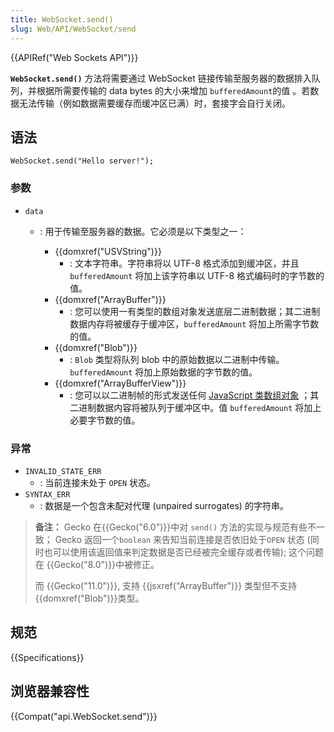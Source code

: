 ```yaml
---
title: WebSocket.send()
slug: Web/API/WebSocket/send
---
```

{{APIRef("Web Sockets API")}}

**`WebSocket.send()`** 方法将需要通过 WebSocket 链接传输至服务器的数据排入队列，并根据所需要传输的 data bytes 的大小来增加 `bufferedAmount`的值 。若数据无法传输（例如数据需要缓存而缓冲区已满）时，套接字会自行关闭。

## 语法

```plain
WebSocket.send("Hello server!");
```

### 参数

- `data`

  - : 用于传输至服务器的数据。它必须是以下类型之一：

    - {{domxref("USVString")}}
      - : 文本字符串。字符串将以 UTF-8 格式添加到缓冲区，并且 `bufferedAmount` 将加上该字符串以 UTF-8 格式编码时的字节数的值。
    - {{domxref("ArrayBuffer")}}
      - : 您可以使用一有类型的数组对象发送底层二进制数据；其二进制数据内存将被缓存于缓冲区，`bufferedAmount` 将加上所需字节数的值。
    - {{domxref("Blob")}}
      - : `Blob` 类型将队列 blob 中的原始数据以二进制中传输。 `bufferedAmount` 将加上原始数据的字节数的值。
    - {{domxref("ArrayBufferView")}}
      - : 您可以以二进制帧的形式发送任何 [JavaScript 类数组对象](/zh-CN/docs/Web/JavaScript/Typed_arrays) ；其二进制数据内容将被队列于缓冲区中。值 `bufferedAmount` 将加上必要字节数的值。

### 异常

- `INVALID_STATE_ERR`
  - : 当前连接未处于 `OPEN` 状态。
- `SYNTAX_ERR`
  - : 数据是一个包含未配对代理 (unpaired surrogates) 的字符串。

> **备注：** Gecko 在{{Gecko("6.0")}}中对 `send()` 方法的实现与规范有些不一致； Gecko 返回一个`boolean` 来告知当前连接是否依旧处于`OPEN` 状态 (同时也可以使用该返回值来判定数据是否已经被完全缓存或者传输); 这个问题在 {{Gecko("8.0")}}中被修正。
>
> 而 {{Gecko("11.0")}}, 支持 {{jsxref("ArrayBuffer")}} 类型但不支持 {{domxref("Blob")}}类型。

## 规范

{{Specifications}}

## 浏览器兼容性

{{Compat("api.WebSocket.send")}}
